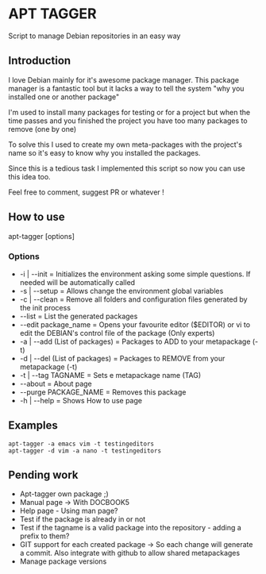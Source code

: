 # APT TAGGER

Script to manage Debian repositories in an easy way

## Introduction

I love Debian mainly for it's awesome package manager. This package manager is a fantastic tool but it lacks a way to tell the system "why you installed one or another package"

I'm used to install many packages for testing or for a project but when the time passes and you finished the project you have too many packages to remove (one by one)

To solve this I used to create my own meta-packages with the project's name so it's easy to know why you installed the packages.

Since this is a tedious task I implemented this script so now you can use this idea too.

Feel free to comment, suggest PR or whatever !

## How to use

apt-tagger [options]

### Options

* -i | --init = Initializes the environment asking some simple questions. If needed will be automatically called
* -s | --setup = Allows change the environment global variables
* -c | --clean = Remove all folders and configuration files generated by the init process
* --list = List the generated packages
* --edit package_name = Opens your favourite editor ($EDITOR) or vi to edit the DEBIAN's control file of the package (Only experts)
* -a | --add (List of packages) = Packages to ADD to your metapackage (-t)
* -d | --del (List of packages) = Packages to REMOVE from your metapackage (-t)
* -t | --tag TAGNAME = Sets e metapackage name (TAG)
* --about = About page
* --purge PACKAGE_NAME = Removes this package
* -h | --help = Shows How to use page

## Examples

```
apt-tagger -a emacs vim -t testingeditors
apt-tagger -d vim -a nano -t testingeditors
```

## Pending work

* Apt-tagger own package ;)
* Manual page -> With DOCBOOK5
* Help page - Using man page?
* Test if the package is already in or not
* Test if the tagname is a valid package into the repository - adding a prefix to them?
* GIT support for each created package -> So each change will generate a commit. Also integrate with github to allow shared metapackages
* Manage package versions
